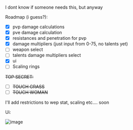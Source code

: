 I dont know if someone needs this, but anyway

Roadmap (i guess?):

- [x] pvp damage calculations
- [x] pve damage calculation
- [x] resistances and penetration for pvp
- [x] damage multipliers (just input from 0-75, no talents yet)
- [ ] weapon select
- [ ] talents damage multipliers select
- [x] ui
- [ ] Scaling rings

~~TOP SECRET:~~

- [ ] ~~TOUCH GRASS~~
- [ ] ~~TOUCH WOMAN~~

I'll add restrictions to wep stat, scaling etc.... soon

Ui:

![image](https://github.com/user-attachments/assets/509f4693-0df4-4ca2-9f87-1f5da4ee9a53)
